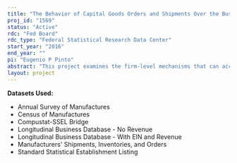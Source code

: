 ```yaml
---
title: "The Behavior of Capital Goods Orders and Shipments Over the Business Cycle"
proj_id: "1569"
status: "Active"
rdc: "Fed Board"
rdc_type: "Federal Statistical Research Data Center"
start_year: "2016"
end_year: ""
pi: "Eugenio P Pinto"
abstract: "This project examines the firm-level mechanisms that can account for changes in the dynamics of capital goods orders and shipments in periods around recessions. Using the Manufacturers’ Shipments, Inventories, and Orders Survey (M3) microdata, the project initially attempts to confirm at the firm level that shipments become more responsive to orders when orders weaken considerably. The project then merges the M3 data with other Census Bureau microdata, including the Annual Survey of Manufactures and the Census of Manufactures, along with other publicly-available data, such as Compustat, to identify some of the factors that may help explain cyclical changes in the response of capital goods producers to demand shocks. The project will also calibrate and estimate a structural model of how the delivery lag for capital goods is determined, and attempt to explain its behavior over the business cycle."
layout: project
---
```


**Datasets Used:**

  - Annual Survey of Manufactures 
  - Census of Manufactures 
  - Compustat-SSEL Bridge 
  - Longitudinal Business Database - No Revenue 
  - Longitudinal Business Database - With EIN and Revenue 
  - Manufacturers' Shipments, Inventories, and Orders 
  - Standard Statistical Establishment Listing 


